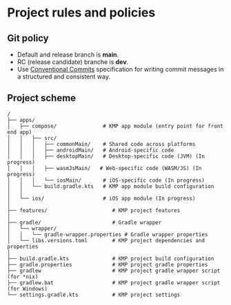 # Project rules and policies

## Git policy

- Default and release branch is **main**.
- RC (release candidate) branche is **dev**.
- Use [Conventional Commits](https://www.conventionalcommits.org) specification for writing commit messages in a structured and consistent way.

## Project scheme
```text
/
├── apps/
│   ├── compose/               # KMP app module (entry point for front end app)
│   │   ├── src/                     
│   │   │   ├── commonMain/    # Shared code across platforms
│   │   │   ├── androidMain/   # Android-specific code
│   │   │   ├── desktopMain/   # Desktop-specific code (JVM) (In progress)
│   │   │   ├── wasmJsMain/   # Web-specific code (WASM/JS) (In progress)
│   │   │   └── iosMain/       # iOS-specific code (In progress)
│   │   └── build.gradle.kts   # KMP app module build configuration
│   │
│   └── ios/                   # iOS app module (In progress)
│
├── features/                     # KMP project features
│
├── gradle/                       # Gradle wrapper
│   └── wrapper/
│   │   └── gradle-wrapper.properties # Gradle wrapper properties
│   └── libs.versions.toml        # KMP project dependencies and properties
│
├── build.gradle.kts              # KMP project build configuration
├── gradle.properties             # KMP project gradle properties
├── gradlew                       # KMP project gradle wrapper script (for *nix)
├── gradlew.bat                   # KMP project gradle wrapper script (for Windows)
└── settings.gradle.kts           # KMP project settings
```

